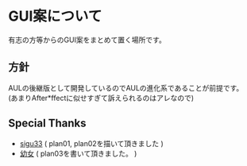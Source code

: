 GUI案について
====

有志の方等からのGUI案をまとめて置く場所です。

## 方針

AULの後継版として開発しているのでAULの進化系であることが前提です。  
(あまりAfter\*ffectに似せすぎて訴えられるのはアレなので)

## Special Thanks

* [sigu33](https://twitter.com/@sigu_33) ( plan01, plan02を描いて頂きました )
* [幼女](https://twitter.com/@mamedenkun) ( plan03を書いて頂きました。 )
